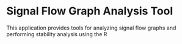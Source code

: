 # Signal Flow Graph Analysis Tool

This application provides tools for analyzing signal flow graphs and performing stability analysis using the R